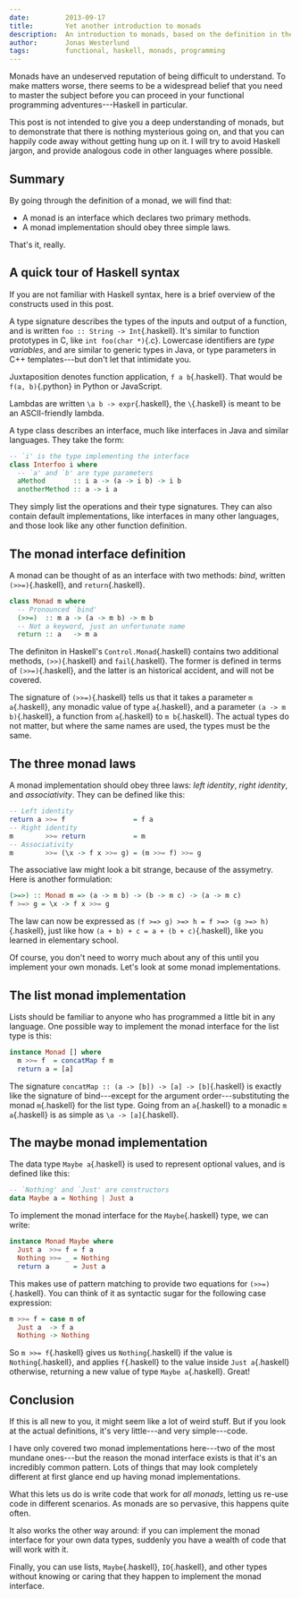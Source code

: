 ```yaml
---
date:         2013-09-17
title:        Yet another introduction to monads
description:  An introduction to monads, based on the definition in the Haskell standard library.
author:       Jonas Westerlund
tags:         functional, haskell, monads, programming
---
```


Monads have an undeserved reputation of being difficult to understand.
To make matters worse, there seems to be a widespread belief that you need to master the subject before you can proceed in your functional programming adventures---Haskell in particular.

This post is not intended to give you a deep understanding of monads,
but to demonstrate that there is nothing mysterious going on,
and that you can happily code away without getting hung up on it.
I will try to avoid Haskell jargon, and provide analogous code in other languages where possible.

## Summary
By going through the definition of a monad, we will find that:

- A monad is an interface which declares two primary methods.
- A monad implementation should obey three simple laws.

That's it, really.

## A quick tour of Haskell syntax
If you are not familiar with Haskell syntax, here is a brief overview of the constructs used in this post.

A type signature describes the types of the inputs and output of a function, and is written `foo :: String -> Int`{.haskell}.
It's similar to function prototypes in C, like `int foo(char *)`{.c}.
Lowercase identifiers are *type variables*, and are similar to generic types in Java, or type parameters in C++ templates---but don't let that intimidate you.

Juxtaposition denotes function application, `f a b`{.haskell}.
That would be `f(a, b)`{.python} in Python or JavaScript.

Lambdas are written `\a b -> expr`{.haskell}, the `\`{.haskell} is meant to be an ASCII-friendly lambda.

A type class describes an interface, much like interfaces in Java and similar languages.
They take the form:

```haskell
-- `i' is the type implementing the interface
class Interfoo i where
  -- `a' and `b' are type parameters
  aMethod       :: i a -> (a -> i b) -> i b
  anotherMethod :: a -> i a
```

They simply list the operations and their type signatures.
They can also contain default implementations, like interfaces in many other languages, and those look like any other function definition.

## The monad interface definition
A monad can be thought of as an interface with two methods: *bind*, written `(>>=)`{.haskell}, and `return`{.haskell}.

```haskell
class Monad m where
  -- Pronounced `bind'
  (>>=)  :: m a -> (a -> m b) -> m b
  -- Not a keyword, just an unfortunate name
  return :: a   -> m a
```

The definiton in Haskell's `Control.Monad`{.haskell} contains two additional methods, `(>>)`{.haskell} and `fail`{.haskell}.
The former is defined in terms of `(>>=)`{.haskell}, and the latter is an historical accident, and will not be covered.

The signature of `(>>=)`{.haskell} tells us that it takes a parameter `m a`{.haskell}, any monadic value of type `a`{.haskell},
and a parameter `(a -> m b)`{.haskell}, a function from `a`{.haskell} to `m b`{.haskell}.
The actual types do not matter, but where the same names are used, the types must be the same.

## The three monad laws
A monad implementation should obey three laws: *left identity*, *right identity*, and *associativity*.
They can be defined like this:

```haskell
-- Left identity
return a >>= f                 = f a
-- Right identity
m        >>= return            = m
-- Associativity
m        >>= (\x -> f x >>= g) = (m >>= f) >>= g
```

The associative law might look a bit strange, because of the assymetry.
Here is another formulation:

```haskell
(>=>) :: Monad m => (a -> m b) -> (b -> m c) -> (a -> m c)
f >=> g = \x -> f x >>= g
```

The law can now be expressed as `(f >=> g) >=> h = f >=> (g >=> h)`{.haskell},
just like how `(a + b) + c = a + (b + c)`{.haskell}, like you learned in elementary school.

Of course, you don't need to worry much about any of this until you implement your own monads.
Let's look at some monad implementations.

## The list monad implementation
Lists should be familiar to anyone who has programmed a little bit in any language.
One possible way to implement the monad interface for the list type is this:

```haskell
instance Monad [] where
  m >>= f  = concatMap f m
  return a = [a]
```

The signature `concatMap :: (a -> [b]) -> [a] -> [b]`{.haskell}
is exactly like the signature of bind---except for the argument order---substituting the monad `m`{.haskell} for the list type.
Going from an `a`{.haskell} to a monadic `m a`{.haskell} is as simple as `\a -> [a]`{.haskell}.

## The maybe monad implementation
The data type `Maybe a`{.haskell} is used to represent optional values, and is defined like this:

```haskell
-- `Nothing' and `Just' are constructors
data Maybe a = Nothing | Just a
```

To implement the monad interface for the `Maybe`{.haskell} type, we can write:

```haskell
instance Monad Maybe where
  Just a  >>= f = f a
  Nothing >>= _ = Nothing
  return a      = Just a
```

This makes use of pattern matching to provide two equations for `(>>=)`{.haskell}.
You can think of it as syntactic sugar for the following case expression:

```haskell
m >>= f = case m of
  Just a  -> f a
  Nothing -> Nothing
```

So `m >>= f`{.haskell} gives us `Nothing`{.haskell} if the value is `Nothing`{.haskell},
and applies `f`{.haskell} to the value inside `Just a`{.haskell} otherwise, returning a new value of type `Maybe a`{.haskell}.
Great!

## Conclusion
If this is all new to you, it might seem like a lot of weird stuff.
But if you look at the actual definitions, it's very little---and very simple---code.

I have only covered two monad implementations here---two of the most mundane ones---but the reason the monad interface exists is that it's an incredibly common pattern.
Lots of things that may look completely different at first glance end up having monad implementations.

What this lets us do is write code that work for *all monads*, letting us re-use code in different scenarios.
As monads are so pervasive, this happens quite often.

It also works the other way around: if you can implement the monad interface for your own data types,
suddenly you have a wealth of code that will work with it.

Finally, you can use lists, `Maybe`{.haskell}, `IO`{.haskell}, and other types without knowing or caring that they happen to implement the monad interface.

